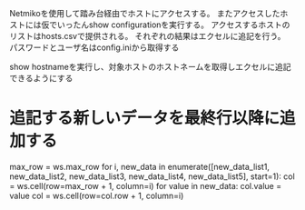 Netmikoを使用して踏み台経由でホストにアクセスする。
またアクセスしたホストには仮でいったんshow configurationを実行する。
アクセスするホストのリストはhosts.csvで提供される。
それぞれの結果はエクセルに追記を行う。
パスワードとユーザ名はconfig.iniから取得する


show hostnameを実行し、対象ホストのホストネームを取得しエクセルに追記できるようにする
# 追記する新しいデータを最終行以降に追加する
max_row = ws.max_row
for i, new_data in enumerate([new_data_list1, new_data_list2, new_data_list3, new_data_list4, new_data_list5], start=1):
    col = ws.cell(row=max_row + 1, column=i)
    for value in new_data:
        col.value = value
        col = ws.cell(row=col.row + 1, column=i)
